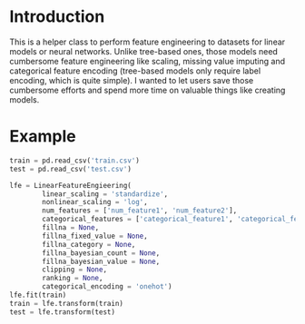 # Introduction
This is a helper class to perform feature engineering to datasets for linear models or neural networks. Unlike tree-based ones, those models need cumbersome feature engineering like scaling, missing value imputing and categorical feature encoding (tree-based models only require label encoding, which is quite simple). I wanted to let users save those cumbersome efforts and spend more time on valuable things like creating models. 

# Example
```python
train = pd.read_csv('train.csv')
test = pd.read_csv('test.csv')

lfe = LinearFeatureEngieering(
        linear_scaling = 'standardize',
        nonlinear_scaling = 'log',
        num_features = ['num_feature1', 'num_feature2'],
        categorical_features = ['categorical_feature1', 'categorical_feature2'],
        fillna = None,
        fillna_fixed_value = None,
        fillna_category = None,
        fillna_bayesian_count = None,
        fillna_bayesian_value = None,
        clipping = None,
        ranking = None, 
        categorical_encoding = 'onehot')
lfe.fit(train)
train = lfe.transform(train)
test = lfe.transform(test)
```
